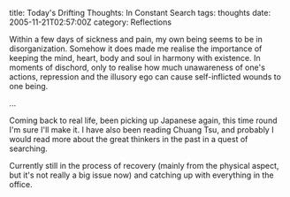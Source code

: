 title: Today's Drifting Thoughts: In Constant Search
tags: thoughts
date: 2005-11-21T02:57:00Z
category: Reflections

Within a few days of sickness and pain, my own being seems to be in disorganization. Somehow it does made me realise the importance of keeping the mind, heart, body and soul in harmony with existence. In moments of dischord, only to realise how much unawareness of one's actions, repression and the illusory ego can cause self-inflicted wounds to one being.

…

Coming back to real life, been picking up Japanese again, this time round I'm sure I'll make it. I have also been reading Chuang Tsu, and probably I would read more about the great thinkers in the past in a quest of searching.

Currently still in the process of recovery (mainly from the physical aspect, but it's not really a big issue now) and catching up with everything in the office.
